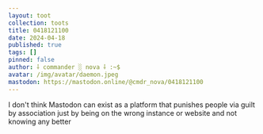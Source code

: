 ```yaml
---
layout: toot
collection: toots
title: 0418121100
date: 2024-04-18
published: true
tags: []
pinned: false
author: ⸸ commander ░ nova ⸸ :~$
avatar: /img/avatar/daemon.jpeg
mastodon: https://mastodon.online/@cmdr_nova/0418121100
---
```


I don't think Mastodon can exist as a platform that punishes people via guilt by association just by being on the wrong instance or website and not knowing any better
